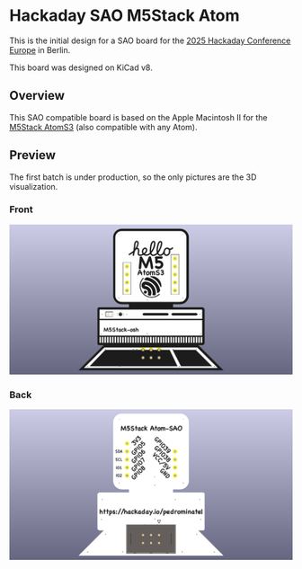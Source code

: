 # Hackaday SAO M5Stack Atom

This is the initial design for a SAO board for the [2025 Hackaday Conference Europe](https://hackaday.com/2025/01/14/hackaday-europe-2025-tickets-on-sale-and-cfp-extended-until-friday/) in Berlin.

This board was designed on KiCad v8.

## Overview

This SAO compatible board is based on the Apple Macintosh II for the [M5Stack AtomS3](https://docs.m5stack.com/en/core/AtomS3) (also compatible with any Atom).

## Preview

The first batch is under production, so the only pictures are the 3D visualization.

### Front

![Front](hardware/hackaday-sao-m5stack-atoms3-front.png)

### Back

![Back](hardware/hackaday-sao-m5stack-atoms3-back.png)

